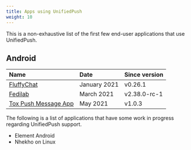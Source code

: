 ```yaml
---
title: Apps using UnifiedPush
weight: 10
---
```


This is a non-exhaustive list of the first few end-user applications that use UnifiedPush.

## Android

| Name                                                               | Date         | Since version |
| :----------------------------------------------------------------- | :----------- | :------------ |
| [FluffyChat](https://fluffychat.im/)                               | January 2021 | v0.26.1       |
| [Fedilab](https://fedilab.app/)                                    | March 2021   | v2.38.0-rc-1  |
| [Tox Push Message App](https://github.com/zoff99/tox_push_msg_app) | May 2021     | v1.0.3        |

The following is a list of applications that have some work in progress regarding UnifiedPush support.

- Element Android
- Nhekho on Linux
